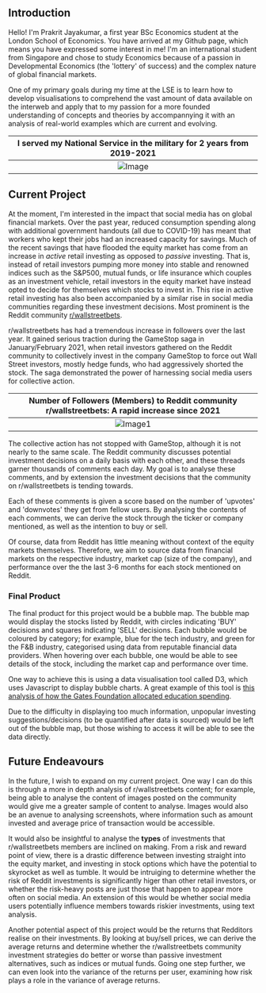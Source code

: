 ## Introduction

Hello! I'm Prakrit Jayakumar, a first year BSc Economics student at the London School of Economics. You have arrived at my Github page, which means you have expressed some interest in me! I'm an international student from Singapore and chose to study Economics because of a passion in Developmental Economics (the 'lottery' of success) and the complex nature of global financial markets.

One of my primary goals during my time at the LSE is to learn how to develop visualisations to comprehend the vast amount of data available on the interweb and apply that to my passion for a more founded understanding of concepts and theories by accompannying it with an analysis of real-world examples which are current and evolving.

|I served my National Service in the military for 2 years from 2019-2021|
|:--:|
|![Image](https://nextcloud.prakritj.com/apps/files_sharing/publicpreview/6x4rHATWZynqCTp?x=3828&y=1508&a=true&file=3f154a6d-9bfb-462c-98fa-f1a6920cf381.png&scalingup=0.png)| 

## Current Project

At the moment, I'm interested in the impact that social media has on global financial markets. Over the past year, reduced consumption spending along with additional government handouts (all due to COVID-19) has meant that workers who kept their jobs had an increased capacity for savings. Much of the recent savings that have flooded the equity market has come from an increase in _active_ retail investing as opposed to _passive_ investing. That is, instead of retail investors pumping more money into stable and renowned indices such as the S&P500, mutual funds, or life insurance which couples as an investment vehicle, retail investors in the equity market  have instead opted to decide for themselves which stocks to invest in. This rise in active retail investing has also been accompanied by a similar rise in social media communities regarding these investment decisions. Most prominent is the Reddit community [r/wallstreetbets](https://reddit.com/r/wallstreetbets). 

r/wallstreetbets has had a tremendous increase in followers over the last year. It gained serious traction during the GameStop saga in January/February 2021, when retail investors gathered on the Reddit community to collectively invest in the company GameStop to force out Wall Street investors, mostly hedge funds, who had aggressively shorted the stock. The saga demonstrated the power of harnessing social media users for collective action.

|Number of Followers (Members) to Reddit community r/wallstreetbets: A rapid increase since 2021|
|:--:| 
|![Image1](https://i.ibb.co/cx5jTqq/newplot.png)|

The collective action has not stopped with GameStop, although it is not nearly to the same scale. The Reddit community discusses potential investment decisions on a daily basis with each other, and these threads garner thousands of comments each day. My goal is to analyse these comments, and by extension the investment decisions that the community on r/wallstreetbets is tending towards.

Each of these comments is given a score based on the number of 'upvotes' and 'downvotes' they get from fellow users. By analysing the contents of each comments, we can derive the stock through the ticker or company  mentioned, as well as the intention to buy or sell.

Of course, data from Reddit has little meaning without context of the equity markets themselves. Therefore, we aim to source data from financial markets on the respective industry, market cap (size of the company), and performance over the the last 3-6 months for each stock mentioned on Reddit.

### Final Product

The final product for this project would be a bubble map. The bubble map would display the stocks listed by Reddit, with circles indicating 'BUY' decisions and squares indicating 'SELL' decisions. Each bubble would be coloured by category; for example, blue for the tech industry, and green for the F&B industry, categorised using data from reputable financial data providers. When hovering over each bubble, one would be able to see details of the stock, including the market cap and performance over time.

One way to achieve this is using a data visualisation tool called D3, which uses Javascript to display bubble charts. A great example of this tool is [this analysis of how the Gates Foundation allocated education spending](http://vallandingham.me/bubble_chart/).

Due to the difficulty in displaying too much information, unpopular investing suggestions/decisions (to be quantified after data is sourced) would be left out of the bubble map, but those wishing to access it will be able to see the data directly. 

## Future Endeavours

In the future, I wish to expand on my current project. One way I can do this is through a more in depth analysis of r/wallstreetbets content; for example, being able to analyse the content of images posted on the community would give me a greater sample of content to analyse. Images would also be an avenue to analysing screenshots, where information such as amount invested and average price of transaction would be accessible. 

It would also be insightful to analyse the **types** of investments that r/wallstreetbets members are inclined on making. From a risk and reward point of view, there is a drastic difference between investing straight into the equity market, and investing in stock options which have the potential to skyrocket as well as tumble. It would be intruiging to determine whether the risk of Reddit investments is significantly higer than other retail investors, or whether the risk-heavy posts are just those that happen to appear more often on social media. An extension of this would be whether social media users potentially influence members towards riskier investments, using text analysis. 

Another potential aspect of this project would be the returns that Redditors realise on their investments. By looking at buy/sell prices, we can derive the average returns and determine whether the r/wallstreetbets community investment strategies do better or worse than passive investment alternatives, such as indices or mutual funds. Going one step further, we can even look into the variance of the returns per user, examining how risk plays a role in the variance of average returns.
